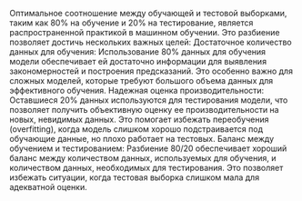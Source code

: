 Оптимальное соотношение между обучающей и тестовой выборками, таким как 80% на обучение и 20% на тестирование, является распространенной практикой в машинном обучении. Это разбиение позволяет достичь нескольких важных целей:
Достаточное количество данных для обучения: Использование 80% данных для обучения модели обеспечивает ей достаточно информации для выявления закономерностей и построения предсказаний. Это особенно важно для сложных моделей, которые требуют большого объема данных для эффективного обучения.
Надежная оценка производительности: Оставшиеся 20% данных используются для тестирования модели, что позволяет получить объективную оценку ее производительности на новых, невидимых данных. Это помогает избежать переобучения (overfitting), когда модель слишком хорошо подстраивается под обучающие данные, но плохо работает на тестовых.
Баланс между обучением и тестированием: Разбиение 80/20 обеспечивает хороший баланс между количеством данных, используемых для обучения, и количеством данных, необходимых для тестирования. Это позволяет избежать ситуации, когда тестовая выборка слишком мала для адекватной оценки.

